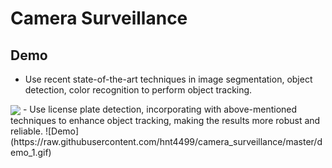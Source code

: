 # Camera Surveillance
## Demo

 - Use recent state-of-the-art techniques in image segmentation, object detection, color recognition to perform object tracking.

<img src=https://raw.githubusercontent.com/hnt4499/camera_surveillance/master/demo_2.gif align="center">
</img>
- Use license plate detection, incorporating with above-mentioned techniques to enhance object tracking, making the results more robust and reliable.
![Demo](https://raw.githubusercontent.com/hnt4499/camera_surveillance/master/demo_1.gif)
<!--stackedit_data:
eyJoaXN0b3J5IjpbLTExODY2Mzc2MzNdfQ==
-->